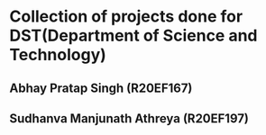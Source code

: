 # Collection of projects done for DST(Department of Science and Technology) 

## Abhay Pratap Singh (R20EF167) 
## Sudhanva Manjunath Athreya (R20EF197)
